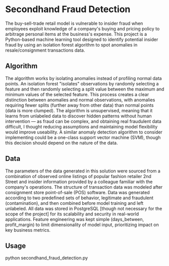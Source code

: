 # Secondhand Fraud Detection

The buy-sell-trade retail model is vulnerable to insider fraud when employees exploit knowledge of a company's buying and pricing policy to arbitrage personal items at the business's expense.
This project is a Python-based machine learning tool designed to identify potential insider fraud by using an isolation forest algorithm to spot anomalies in resale/consignment transactions data.

## Algorithm

The algorithm works by isolating anomalies instead of profiling normal data points.
An isolation forest "isolates" observations by randomly selecting a feature and then randomly selecting a split value between the maximum and minimum values of the selected feature.
This process creates a clear distinction between anomalies and normal observations, with anomalies requiring fewer splits (further away from other data) than normal points (data is more clumped).
The algorithm is unsupervised, meaning that it learns from unlabeled data to discover hidden patterns without human intervention
&mdash; as fraud can be complex, and obtaining real fraudulent data difficult, I thought reducing assumptions and maintaining model flexibility would improve useability.
A similar anomaly detection algorithm to consider implementing could be a one-class support vector machine (SVM), though this decision should depend on the nature of the data.

## Data

The parameters of the data generated in this solution were sourced from a combination of observed online listings of popular fashion retailer 2nd Street and insider information provided by a colleague familiar with the company's operations.
The structure of transaction data was modeled after consignment store point-of-sale (POS) software.
Data was generated according to two predefined sets of behavior, legitimate and fraudulent (contamination), and then combined before model training and left unlabeled.
All data was stored in PostgreSQL [though not necessary for the scope of the project] for its scalability and security in real-world applications.
Feature engineering was kept simple (days_between, profit_margin) to limit dimensionality of model input, prioritizing impact on key business metrics.

## Usage

python secondhand_fraud_detection.py
